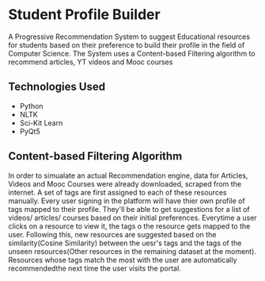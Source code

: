 # Student Profile Builder
A Progressive Recommendation System to suggest Educational resources for students based on their preference to build their profile in the field of Computer Science. The System uses a Content-based Filtering algorithm to recommend articles, YT videos and Mooc courses

## Technologies Used
* Python
* NLTK
* Sci-Kit Learn
* PyQt5

## Content-based Filtering Algorithm
In order to simualate an actual Recommendation engine, data for Articles, Videos and Mooc Courses were already downloaded, scraped from the internet. A set of tags are first assigned to each of these resources manually. Every user signing in the platform will have thier own profile of tags mapped to their profile. They'll be able to get suggestions for a list of videos/ articles/ courses based on their initial preferences. Everytime a user clicks on a resource to view it, the tags o the resource gets mapped to the user. Following this, new resources are suggested based on the similarity(Cosine Similarity) between the uesr's tags and the tags of the unseen resources(Other resources in the remaining dataset at the moment). Resources whose tags match the most with the user are automatically recommendedthe next time the user visits the portal.

